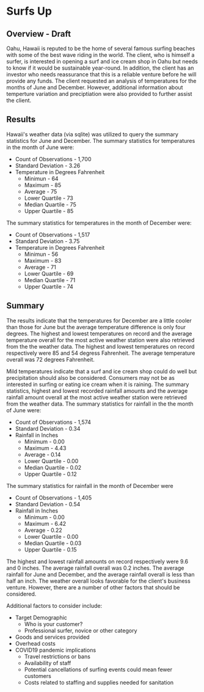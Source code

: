 # Surfs Up 

## Overview - Draft
Oahu, Hawaii is reputed to be the home of several famous surfing beaches with some of the best wave riding in the world. The client, who is himself a surfer, is interested in opening a surf and ice cream shop in Oahu but needs to know if it would be sustainable year-round. In addition, the client has an investor who needs reassurance that this is a reliable venture before he will provide any funds. The client requested an analysis of temperatures for the months of June and December. However, additional information about temperture variation and preciptiation were also provided to further assist the client.
## Results
Hawaii's weather data (via sqlite) was utilized to query the summary statistics for June and December.
The summary statistics for temperatures in the month of June were:
- Count of Observations - 1,700
- Standard Deviation - 3.26
- Temperature in Degrees Fahrenheit
  - Minimun - 64 
  - Maximum - 85
  - Average - 75
  - Lower Quartile - 73
  - Median Quartile - 75
  - Upper Quartile - 85

The summary statistics for temperatures in the month of December were:
- Count of Observations - 1,517
- Standard Deviation - 3.75
- Temperature in Degrees Fahrenheit
  - Minimun - 56
  - Maximum - 83
  - Average - 71
  - Lower Quartile - 69
  - Median Quartile - 71
  - Upper Quartile - 74
  
## Summary
The results indicate that the temperatures for December are a little cooler than those for June but the average temperature difference is only four degrees. The highest and lowest temperatures on record and the average temperature overall for the most active weather station were also retrieved from the the weather data. The highest and lowest temperatures on record respectively were 85 and 54 degress Fahrenheit. The average temperature overall was 72 degrees Fahrenheit.

Mild temperatures indicate that a surf and ice cream shop could do well but precipitation should also be considered. Consumers may not be as interested in surfing or eating ice cream when it is raining. The summary statistics, highest and lowest recorded rainfall amounts and the average rainfall amount overall at the most active weather station were retrieved from the weather data.
The summary statistics for rainfall in the the month of June were:
- Count of Observations - 1,574
- Standard Deviation - 0.34
- Rainfall in Inches
  - Minimum - 0.00
  - Maximum - 4.43
  - Average - 0.14
  - Lower Quartile - 0.00
  - Median Quartile - 0.02
  - Upper Quartile - 0.12

The summary statistics for rainfall in the month of December were
- Count of Observations - 1,405
- Standard Deviation - 0.54
- Rainfall in Inches
  - Minimum - 0.00
  - Maximum - 6.42
  - Average - 0.22
  - Lower Quartile - 0.00
  - Median Quartile - 0.03
  - Upper Quartile - 0.15

The highest and lowest rainfall amounts on record respectively were 9.6 and 0 inches. The average rainfall overall was 0.2 inches.
The average rainfall for June and December, and the average rainfall overall is less than half an inch. 
The weather overall looks favorable for the client's business venture. However, there are a number of other factors that should be considered.

Additional factors to consider include:
- Target Demographic
  - Who is your customer?
   - Professional surfer, novice or other category
- Goods and services provided
- Overhead costs  
- COVID19 pandemic implications
  - Travel restrictions or bans
  - Availability of staff
  - Potential cancellations of surfing events could mean fewer customers
  - Costs related to staffing and supplies needed for sanitation


   

  




